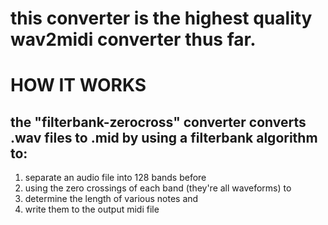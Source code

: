 
# this converter is the highest quality wav2midi converter thus far.

# HOW IT WORKS

## the "filterbank-zerocross" converter converts .wav files to .mid by using a filterbank algorithm to:
 1. separate an audio file into 128 bands
 before
 2. using the zero crossings of each band (they're all waveforms)
 to
 3. determine the length of various notes
 and
 4. write them to the output midi file
